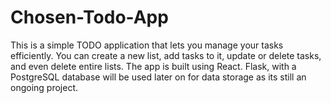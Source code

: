 # Chosen-Todo-App
This is a simple TODO application that lets you manage your tasks efficiently. You can create a new list, add tasks to it, update or delete tasks, and even delete entire lists. The app is built using React. Flask, with a PostgreSQL database will be used later on for data storage as its still an ongoing project.
